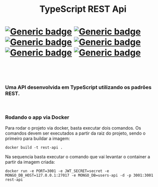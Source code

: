 <h1 align="center">TypeScript REST Api <h1>

[![Generic badge](https://img.shields.io/badge/Develop-TypeScript-blue?style=for-the-badge&logo=appveyor)](https://shields.io/)
[![Generic badge](https://img.shields.io/badge/Develop-NodeJs-green?style=for-the-badge&logo=appveyor)](https://shields.io/)
[![Generic badge](https://img.shields.io/badge/Develop-Express-yellow?style=for-the-badge&logo=appveyor)](https://shields.io/)
[![Generic badge](https://img.shields.io/badge/Develop-MongoDB-green?style=for-the-badge&logo=appveyor)](https://shields.io/)
[![Generic badge](https://img.shields.io/badge/Develop-REST%20RESTful-red?style=for-the-badge&logo=appveyor)](https://shields.io/)
[![Generic badge](https://img.shields.io/badge/Develop-POO-pink?style=for-the-badge&logo=appveyor)](https://shields.io/)

<br/> 
<h3>Uma API desenvolvida em TypeScript utilizando os padrões REST.</h3>

<br/>
<h3>Rodando o app via Docker</h3>

<p>Para rodar o projeto via docker, basta executar dois comandos. Os comandos devem ser executados a partir da raiz do projeto, sendo o primeiro para buildar a imagem:</p>

    docker build -t rest-api .

<p>Na sequencia basta executar o comando que vai levantar o container a partir da imagem criada:</p>

    docker run -e PORT=3001 -e JWT_SECRET=secret -e MONGO_DB_HOST=127.0.0.1:27017 -e MONGO_DB=users-api -d -p 3001:3001 rest-api

